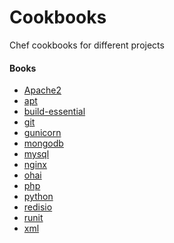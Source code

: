 Cookbooks
==============

Chef cookbooks for different projects

#### Books
* [Apache2](https://github.com/opscode-cookbooks/apache2)
* [apt](https://github.com/opscode-cookbooks/apt)
* [build-essential](https://github.com/opscode-cookbooks/build-essential)
* [git](https://github.com/opscode-cookbooks/git)
* [gunicorn](https://github.com/opscode-cookbooks/gunicorn)
* [mongodb](https://github.com/edelight/chef-mongodb)
* [mysql](https://github.com/opscode-cookbooks/mysql)
* [nginx](https://github.com/opscode-cookbooks/nginx)
* [ohai](https://github.com/opscode-cookbooks/ohai)
* [php](https://github.com/opscode-cookbooks/php)
* [python](https://github.com/opscode-cookbooks/python)
* [redisio](https://github.com/brianbianco/redisio)
* [runit](https://github.com/opscode-cookbooks/runit)
* [xml](https://github.com/opscode-cookbooks/xml)